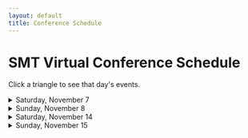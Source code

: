 ```yaml
---
layout: default
title: Conference Schedule
---
```


<h1>SMT Virtual Conference Schedule</h1>

Click a triangle to see that day's events.

<details>

<summary markdown="span">
Saturday, November 7
</summary>

<h2>9:00–9:45</h2>
<p class="non-session"><a href="https://ams2020.pathable.co/meetings/virtual/qRThe8fTsvZPjcHhz">Morning Yoga Session</a><span> (AMS Platform)</span></p>

<h2>10:00–10:50</h2>
{% include session-short.html session="chinese-music-theory" %}
{% include session-short.html session="forces-energy-balance" %}
{% include session-short.html session="meter-and-time" %}
{% include session-short.html session="work-family-ig" %}

<h2>11:00-11:50</h2>
{% include session-short.html session="fraught-intersections" %}
{% include session-short.html session="mahler" %}
{% include session-short.html session="post-1945-ig" %}
{% include session-short.html session="early-music-ig" %}

<h2>12:00–12:50</h2>
{% include session-short.html session="contrapuntal-innovations" %}
{% include session-short.html session="gesture-and-transformation" %}
{% include session-short.html session="form-poster" %}
{% include session-short.html session="music-cognition-ig" %}

<h2>1:00–1:50</h2>
{% include session-short.html session="on-rotational-form" %}
{% include session-short.html session="musical-experience-in-time-and-space" %}
{% include session-short.html session="music-pedagogy-ig" %}
{% include session-short.html session="russian-music-theory-ig" %}

<h2>2:00–3:00</h2>
{% include session-short.html session="analysis-of-music-for-dancing" %}
{% include session-short.html session="rediscovering-opera" %}
{% include session-short.html session="karpinskis-aural-skills-acquisition" %}
{% include session-short.html session="improvisation-ig" %}

<h2>2:30–4:00</h2>
<p class="non-session"><a href="https://ams2020.pathable.co/meetings/waWzzQDJuBK7kgGwk">Welcome Break and Coffee Reception</a><span> (AMS Platform)</span></p>

<h2>3:00–5:00</h2>
<p class="non-session"><a href="https://ams2020.pathable.co/trade-show/organizations">Exhibit Hall Open Hours </a><span>(AMS Platform)</span></p>

<h2>3:30–5:30</h2>
{% include session-short.html session="graduate-student-workshop-gawboy" %}
{% include session-short.html session="graduate-student-workshop-murphy" %}

<h2>4:30–5:30</h2>
<p class="non-session"><a href="https://live.remo.co/e/smt-executive-board-meet-and-gre">SMT Executive Board Meet and Greet</a><span> (Remo)</span></p>

<h2>6:00–7:30</h2>
<p class="non-session"><a href="https://ams2020.pathable.co/meetings/virtual/ar4nSYcqyn84Z6k97">Listen and Unwind</a><span> (AMS Platform)</span></p>
</details>
<details>
<summary>
Sunday, November 8
</summary>
<h2>9:00–9:45</h2>
<p class="non-session"><a href="https://ams2020.pathable.co/meetings/virtual/YEKJ4Pn3ieCXgggmB">Morning Mindfulness</a><span> (AMS Platform)</span></p>

<h2>10:00–10:50</h2>
{% include session-short.html session="microrhythm-and-displacement" %}
{% include session-short.html session="history-of-theory" %}
{% include session-short.html session="transformational-and-serial-techniques-poster" %}

<h2>10:00–11:50</h2>
{% include session-short.html session="analysis-of-world-music-ig" %}


<h2>11:00-11:50</h2>
{% include session-short.html session="salvatore-sciarrinos-novel-forms" %}
{% include session-short.html session="schubert-and-chopin" %}
{% include session-short.html session="schemas-frames-paradigms-poster" %}

<h2>11:00-12:30</h2>
{% include session-short.html session="histories-of-music-pedagogy" %}

<h2>12:00–12:50</h2>
{% include session-short.html session="gender-disability-politics-popular-music" %}
{% include session-short.html session="voice-leading-spaces-and-transformation" %}
{% include session-short.html session="jazz-ig" %}
{% include session-short.html session="autographs-ig" %}

<h2>12:00–1:30</h2>
<p class="non-session"><a href="">Committee on Race and Ethnicity Travel Grant Luncheon, <em>for invited recipients only</em></a><span> (Remo)</span></p>

<h2>1:00–1:50</h2>
{% include session-short.html session="period-and-cyclic-form-in-the-nineteenth-century" %}
{% include session-short.html session="rethinking-what-counts-in-serial-music" %}
{% include session-short.html session="dance-and-movement-ig" %}
{% include session-short.html session="history-of-theory-ig" %}

<h2>2:00–3:00</h2>
{% include session-short.html session="theorists-talk-sex-in-musicals" %}
{% include session-short.html session="new-perspectives-on-referents-in-analyses-of-improvisation" %}
{% include session-short.html session="music-and-philosophy-ig" %}

<h2>2:00–3:15</h2>
{% include session-short.html session="stories-from-the-frontlines" %}

<h2>3:00–4:00</h2>
<p class="non-session"><a href="https://live.remo.co/e/smt-cmte-on-the-status-of-women-">Committee on the Status of Women Brown Bag Luncheon</a><span> (Remo)</span></p>

<h2>3:00–4:50</h2>
<p class="non-session"><a href="https://ams2020.pathable.co/meetings/FtnTFFbwqzn4qimGS">Coffee Break </a><span>(AMS Platform)</span></p>

<h2>3:00–5:00</h2>
<p class="non-session"><a href="https://ams2020.pathable.co/trade-show/organizations">Exhibit Hall Open Hours </a><span>(AMS Platform)</span></p>

<h2>3:30–5:30</h2>
<p class="non-session"><a href="/graduate-fair">Graduate School Fair</a><span></span>
</p>

<h2>5:00–6:30</h2>
{% include session-short.html session="music-interculturality-scopes-methods-approaches" %}

<h2>6:00–7:30</h2>
<p class="non-session"><a href="https://ams2020.pathable.co/meetings/virtual/Ee2fK9u4JovtaBbB8">Listen and Unwind </a><span>(AMS Platform)</span>
</p>

<h2>6:00–8:00</h2>
{% include session-short.html session="mediating-the-cold-war" %}
</details>
<details>
<summary>
Saturday, November 14
</summary>

<h2>9:00–9:45</h2>
<p class="non-session"><a href="https://ams2020.pathable.co/meetings/virtual/dvvTsZPw8bufn8HXi">Morning Yoga</a><span>(AMS Platform)</span>
</p>

<h2>10:00–10:50</h2>

{% include session-short.html session="joni-mitchell" %}
{% include session-short.html session="brahms-and-beethoven" %}
{% include session-short.html session="pedagogy-and-cognition-poster" %}
{% include session-short.html session="queer-resource-group" %}

<h2>10:00–11:30</h2>
{% include session-short.html session="black-lives-matter-in-music" %}

<h2>11:00-11:50</h2>
{% include session-short.html session="unsettling-encounters" %}
{% include session-short.html session="scripts-schemas-prototypes" %}
{% include session-short.html session="popular-music-ig" %}
{% include session-short.html session="music-and-disability-ig" %}

<h2>12:00–12:50</h2>
{% include session-short.html session="gesture-the-mimetic-hypothesis-musical-feels" %}
{% include session-short.html session="sonata-problems" %}
{% include session-short.html session="popular-and-video-game-music-poster" %}
{% include session-short.html session="music-and-psychoanalysis-ig" %}

<h2>12:00–1:30</h2>
{% include session-short.html session="fostering-decoloniality" %}

<h2>1:00–1:50</h2>
{% include session-short.html session="analyzing-recordings" %}
{% include session-short.html session="redefining-drama" %}

<h2>1:00–2:15</h2>
{% include session-short.html session="who-is-allowed-to-be-a-genius" %}

<h2>2:30–4:00</h2>
{% include session-short.html session="plenary" %}

<h2>3:00–4:50</h2>
<p class="non-session"><a href="https://ams2020.pathable.co/meetings/hAAESwq9Jmf2otrTL">Coffee Break </a><span>(AMS Platform)</span></p>

<h2>3:00–5:00</h2>
<p class="non-session"><a href="https://ams2020.pathable.co/trade-show/organizations">Exhibit Hall Open Hours</a>(AMS Platform)</p>

<h2>4:00–4:50</h2>
{% include session-short.html session="meaningless-excitement-and-smooth-atonal-sound" %}

<h2>6:00–7:30</h2>
{% include session-short.html session="modulations-and-intersections-disability-and-the-uncritical-role-of-music" %}

<h2>6:00–7:30</h2>
<p class="non-session"><a href="https://ams2020.pathable.co/meetings/virtual/7k568eMsNyzg2qZF6">Listen and Unwind </a><span>(AMS Platform)</span>
</p>
</details>
<details>
<summary>
Sunday, November 15
</summary>

<h2>9:00–9:45</h2>
<p class="non-session"><a href="https://ams2020.pathable.co/meetings/virtual/3xjjpo63uxSWPbEQZ">Morning Mindfulness</a><span>(AMS Platform)</span>
</p>

<h2>10:00–10:50</h2>
{% include session-short.html session="new-directions-in-topic-theory" %}
{% include session-short.html session="apropos-wagner-and-strauss" %}
{% include session-short.html session="mathematics-of-music-ig" %}

<h2>10:00–11:15</h2>
{% include session-short.html session="provincializing-music-theory" %}

<h2>11:00-11:50</h2>
{% include session-short.html session="timbre" %}
{% include session-short.html session="balanchine" %}

<h2>11:30-12:45</h2>
{% include session-short.html session="using-open-educational-resources" %}

<h2>11:30–12:45</h2>
{% include session-short.html session="using-open-educational-resources" %}

<h2>12:00–12:50</h2>
{% include session-short.html session="postwar-transformations-of-the-american-common-stock" %}
{% include session-short.html session="reconsidering-schenker-and-hierarchy" %}

<h2>1:00–1:50</h2>
{% include session-short.html session="tempo-rhythm-grove-in-metal" %}
{% include session-short.html session="clara-and-robert-schumann" %}
{% include session-short.html session="music-informatics-ig" %}

<h2>1:00–2:15</h2>
{% include session-short.html session="ethics-in-peer-review" %}

<h2>2:00–3:30</h2>
{% include session-short.html session="the-sound-object-and-music-media" %}

<h2>2:30–3:00</h2>
{% include session-short.html session="smt-business-meeting" %}

<h2>3:00–3:15</h2>
{% include session-short.html session="awards" %}

<h2>3:00–3:15</h2>
{% include session-short.html session="awards" %}

<h2>3:00–4:50</h2>
<p class="non-session"><a href="https://ams2020.pathable.co/meetings/scXJgkaqzdcd4nzRn">Coffee Break</a></p>

<h2>3:00–5:00</h2>
<p class="non-session"><a href="https://ams2020.pathable.co/trade-show/organizations">Exhibit Hall Open Hours</a></p>

<h2>5:00–5:50</h2>
{% include session-short.html session="substantial-similarity-and-the-role-of-forensic-musicology" %}

<h2>6:00–7:30</h2>
<p class="non-session"><a href="https://ams2020.pathable.co/meetings/virtual/7k568eMsNyzg2qZF6">Listen and Unwind </a><span>(AMS Platform)</span>
</p>

<h2>6:00–8:30</h2>
{% include session-short.html session="pedagogy-for-the-public" %}
</details>





